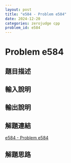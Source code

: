 ```yaml
---
layout: post
title: "e584 - Problem e584"
date: 2024-12-20
categories: zerojudge cpp
problem_id: e584
---
```


# Problem e584

## 題目描述



## 輸入說明



## 輸出說明



## 解題連結

[e584 - Problem e584](https://zerojudge.tw/ShowProblem?problemid=e584)

## 解題思路

